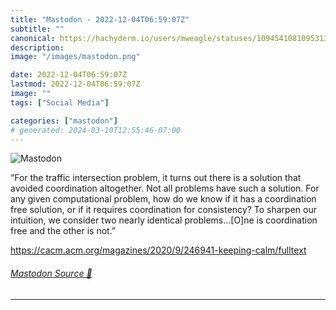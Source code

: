 ```yaml
---
title: "Mastodon - 2022-12-04T06:59:07Z"
subtitle: ""
canonical: https://hachyderm.io/users/mweagle/statuses/109454108109531333
description:
image: "/images/mastodon.png"

date: 2022-12-04T06:59:07Z
lastmod: 2022-12-04T06:59:07Z
image: ""
tags: ["Social Media"]

categories: ["mastodon"]
# generated: 2024-03-10T12:55:46-07:00
---
```

![Mastodon](/images/mastodon.png)

<p>“For the traffic intersection problem, it turns out there is a solution that avoided coordination altogether. Not all problems have such a solution. For any given computational problem, how do we know if it has a coordination free solution, or if it requires coordination for consistency? To sharpen our intuition, we consider two nearly identical problems…[O]ne is coordination free and the other is not.”</p><p><a href="https://cacm.acm.org/magazines/2020/9/246941-keeping-calm/fulltext" target="_blank" rel="nofollow noopener noreferrer" translate="no"><span class="invisible">https://</span><span class="ellipsis">cacm.acm.org/magazines/2020/9/</span><span class="invisible">246941-keeping-calm/fulltext</span></a></p>


###### [Mastodon Source 🐘](https://hachyderm.io/@mweagle/109454108109531333)

___
